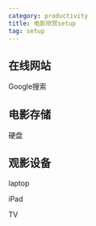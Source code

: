 ```yaml
---
category: productivity
title: 电影欣赏setup
tag: setup
---
```


## 在线网站

Google搜索

## 电影存储

硬盘

## 观影设备

laptop

iPad

TV